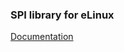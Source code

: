### SPI library for eLinux

[Documentation](https://trongphuongpro.github.io/eLinux_SPI/classBBB_1_1SPI.html)